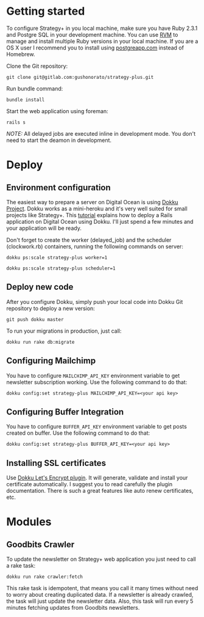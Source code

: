 

# Getting started

To configure Strategy+ in you local machine, make sure you have Ruby 2.3.1 and Postgre SQL in your development machine. You can use [RVM](https://rvm.io/) to manage and install multiple Ruby versions in your local machine. If you are a OS X user I recommend you to install using [postgreapp.com](http://postgresapp.com) instead of Homebrew.

Clone the Git repository:

```
git clone git@gitlab.com:gushonorato/strategy-plus.git
```

Run bundle command:

```
bundle install
```

Start the web application using foreman:

```
rails s
```

*NOTE:* All delayed jobs are executed inline in development mode. You don't need to start the deamon in development.

# Deploy

## Environment configuration

The easiest way to prepare a server on Digital Ocean is using [Dokku Project](http://dokku.viewdocs.io/dokku/). Dokku works as a mini-heroku and it's very well suited for small projects like Strategy+. This [tutorial](http://www.rubyfleebie.com/how-to-use-dokku-on-digitalocean-and-deploy-rails-applications-like-a-pro/) explains how to deploy a Rails application on Digital Ocean using Dokku. I'll just spend a few minutes and your application will be ready.

Don't forget to create the worker (delayed_job) and the scheduler (clockwork.rb) containers, running the following commands on server:

```
dokku ps:scale strategy-plus worker=1
```

```
dokku ps:scale strategy-plus scheduler=1
```


## Deploy new code

After you configure Dokku, simply push your local code into Dokku Git repository to deploy a new version:

```
git push dokku master
```

To run your migrations in production, just call:

```
dokku run rake db:migrate
```

## Configuring Mailchimp

You have to configure `MAILCHIMP_API_KEY` environment variable to get newsletter subscription working. Use the following command to do that:

```
dokku config:set strategy-plus MAILCHIMP_API_KEY=<your api key>
```

## Configuring Buffer Integration

You have to configure `BUFFER_API_KEY` environment variable to get posts created on buffer. Use the following command to do that:

```
dokku config:set strategy-plus BUFFER_API_KEY=<your api key>
```


## Installing SSL certificates

Use [Dokku Let's Encrypt plugin](https://github.com/dokku/dokku-letsencrypt#usage). It will generate, validate and install your certificate automatically. I suggest you to read carefully the plugin documentation. There is such a great features like auto renew certificates, etc.

# Modules

## Goodbits Crawler

To update the newsletter on Strategy+ web application you just need to call a rake task:

```
dokku run rake crawler:fetch 
```

This rake task is idempotent, that means you call it many times without need to worry about creating duplicated data. If a newsletter is already crawled, the task will just update the newsletter data. Also, this task will run every 5 minutes fetching updates from Goodbits newsletters.
